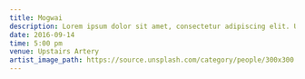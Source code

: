 ```yaml
---
title: Mogwai
description: Lorem ipsum dolor sit amet, consectetur adipiscing elit. Ut varius elit risus. Donec malesuada velit in porttitor sodales Class aptent taciti sociosqu ad litora torquent per conubia nostra, per inceptos himenaeos. Phasellus sit amet commodo risus, sed varius elit. Aenean egestas posuere turpis. Donec sodales iaculis justo, in dignissim est rhoncus nec. Praesent et nulla eu nulla faucibus facilisis mattis vel sem.
date: 2016-09-14
time: 5:00 pm
venue: Upstairs Artery
artist_image_path: https://source.unsplash.com/category/people/300x300
---
```




